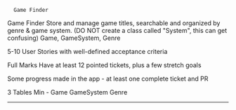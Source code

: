       Game Finder


Game Finder
Store and manage game titles, searchable and organized by genre & game system. (DO NOT create a class called "System", this can get confusing)
Game, GameSystem, Genre


5-10 User Stories with well-defined acceptance criteria

Full Marks
Have at least 12 pointed tickets, plus a few stretch goals

Some progress made in the app - at least one complete ticket and PR

3 Tables Min -
Game
GameSystem
Genre

_____________________________________________________________________________________________________________________________